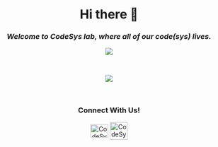<h1 align="center"> Hi there 👋 </h1>
<h3 align="center"><i>Welcome to CodeSys lab, where all of our code(sys) lives.</i></h3>
<p align="center"> <img src="https://komarev.com/ghpvc/?username=codesys-labs&label=Profile%20views&color=0e75b6&style=flat" /> </p>
<br>
<p align="center">
  <img src="https://i.ibb.co/MgmpV6J/asd.png">
</p>
<br>

<h3 align="center">Connect With Us! </h3>
<p align="center">
	<a href="https://www.linkedin.com/company/codesys-ar/" target="blank"><img align="center" src="https://raw.githubusercontent.com/rahuldkjain/github-profile-readme-generator/master/src/images/icons/Social/linked-in-alt.svg" alt="CodeSys" height="30" width="40" /></a>
  <a href="mailto:info@codesys.com.ar" target="blank"><img align="center" src= "https://cdn4.iconfinder.com/data/icons/social-media-logos-6/512/112-gmail_email_mail-512.png" alt="CodeSys" height="40" width="40" /></a>
</p>

